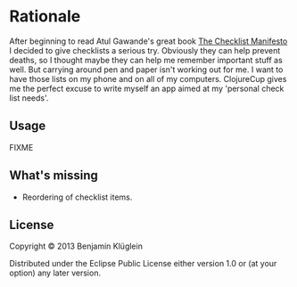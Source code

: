 # Rationale

After beginning to read Atul Gawande's great book [The Checklist Manifesto](https://en.wikipedia.org/wiki/The_Checklist_Manifesto)
I decided to give checklists a serious try. Obviously they can help prevent deaths, so I thought maybe they can help me remember important
stuff as well. But carrying around pen and paper isn't working out for me. I want to have those lists on my phone and on all of my computers.
ClojureCup gives me the perfect excuse to write myself an app aimed at my 'personal check list needs'.

## Usage

FIXME

## What's missing

- Reordering of checklist items.

## License

Copyright © 2013 Benjamin Klüglein

Distributed under the Eclipse Public License either version 1.0 or (at
your option) any later version.
